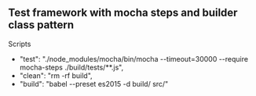 ## Test framework with mocha steps and builder class pattern

Scripts
* "test": "./node_modules/mocha/bin/mocha --timeout=30000 --require mocha-steps ./build/tests/**.js",
* "clean": "rm -rf build",
* "build": "babel --preset es2015 -d build/ src/"